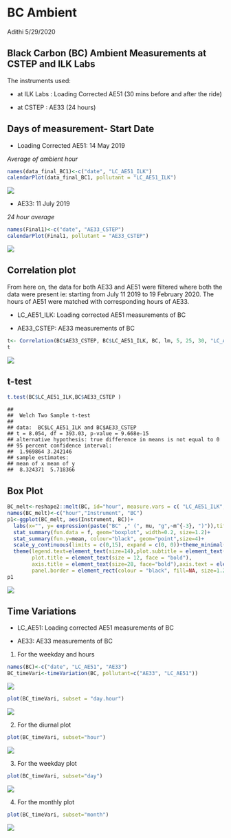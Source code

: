 BC Ambient
================
Adithi
5/29/2020

## Black Carbon (BC) Ambient Measurements at CSTEP and ILK Labs

The instruments used:

 - at ILK Labs : Loading Corrected AE51 (30 mins before and after the ride)
 
 - at CSTEP : AE33 (24 hours)

## Days of measurement- Start Date

  - Loading Corrected AE51: 14 May 2019

*Average of ambient hour*

``` r
names(data_final_BC1)<-c("date", "LC_AE51_ILK")
calendarPlot(data_final_BC1, pollutant = "LC_AE51_ILK")
```

![](BC_Ambient_files/figure-gfm/unnamed-chunk-3-1.png)<!-- -->


  - AE33: 11 July 2019

*24 hour average*

``` r
names(Final1)<-c("date", "AE33_CSTEP")
calendarPlot(Final1, pollutant = "AE33_CSTEP")
```

![](BC_Ambient_files/figure-gfm/unnamed-chunk-2-1.png)<!-- -->

## Correlation plot

From here on, the data for both AE33 and AE51 were filtered where both
the data were present ie: starting from July 11 2019 to 19 February
2020. The hours of AE51 were matched with corresponding hours of AE33.

  - LC\_AE51\_ILK: Loading corrected AE51 measurements of BC

  - AE33\_CSTEP: AE33 measurements of BC

<!-- end list -->

``` r
t<- Correlation(BC$AE33_CSTEP, BC$LC_AE51_ILK, BC, lm, 5, 25, 30, "LC_AE51_ILK", "AE33_CSTEP")
t
```

![](BC_Ambient_files/figure-gfm/unnamed-chunk-4-1.png)<!-- -->

## t-test

``` r
t.test(BC$LC_AE51_ILK,BC$AE33_CSTEP )
```

    ## 
    ##  Welch Two Sample t-test
    ## 
    ## data:  BC$LC_AE51_ILK and BC$AE33_CSTEP
    ## t = 8.054, df = 393.03, p-value = 9.668e-15
    ## alternative hypothesis: true difference in means is not equal to 0
    ## 95 percent confidence interval:
    ##  1.969864 3.242146
    ## sample estimates:
    ## mean of x mean of y 
    ##  8.324371  5.718366

## Box Plot

``` r
BC_melt<-reshape2::melt(BC, id="hour", measure.vars = c( "LC_AE51_ILK",  "AE33_CSTEP") )
names(BC_melt)<-c("hour","Instrument", "BC")
p1<-ggplot(BC_melt, aes(Instrument, BC))+ 
  labs(x="", y= expression(paste("BC" ," (", mu, "g",~m^{-3}, ")")),title=paste0(""))+
  stat_summary(fun.data = f, geom="boxplot", width=0.2, size=1.2)+  
  stat_summary(fun.y=mean, colour="black", geom="point",size=4)+
  scale_y_continuous(limits = c(0,15), expand = c(0, 0))+theme_minimal()+
  theme(legend.text=element_text(size=14),plot.subtitle = element_text(size = 10, face = "bold"),
        plot.title = element_text(size = 12, face = "bold"), 
        axis.title = element_text(size=28, face="bold"),axis.text = element_text(size = 28, colour = "black",face = "bold"),
        panel.border = element_rect(colour = "black", fill=NA, size=1.2),axis.text.x = element_blank() ) + annotate("text", label = "LC_AE51_ILK", x ="LC_AE51_ILK", y =14, size=6, face="bold")+ annotate("text", label = "AE33_CSTEP", x ="AE33_CSTEP", y =14, size=6, face="bold")
p1
```

![](BC_Ambient_files/figure-gfm/unnamed-chunk-6-1.png)<!-- -->

## Time Variations

  - LC\_AE51: Loading corrected AE51 measurements of BC

  - AE33: AE33 measurements of BC

<!-- end list -->

1.  For the weekday and hours

<!-- end list -->

``` r
names(BC)<-c("date", "LC_AE51", "AE33")
BC_timeVari<-timeVariation(BC, pollutant=c("AE33", "LC_AE51"))
```

![](BC_Ambient_files/figure-gfm/unnamed-chunk-7-1.png)<!-- -->

``` r
plot(BC_timeVari, subset = "day.hour") 
```

![](BC_Ambient_files/figure-gfm/unnamed-chunk-7-2.png)<!-- -->

2.  For the diurnal plot

<!-- end list -->

``` r
plot(BC_timeVari, subset="hour") 
```

![](BC_Ambient_files/figure-gfm/unnamed-chunk-8-1.png)<!-- -->

3.  For the weekday plot

<!-- end list -->

``` r
plot(BC_timeVari, subset="day") 
```

![](BC_Ambient_files/figure-gfm/unnamed-chunk-9-1.png)<!-- -->

4.  For the monthly plot

<!-- end list -->

``` r
plot(BC_timeVari, subset="month") 
```

![](BC_Ambient_files/figure-gfm/unnamed-chunk-10-1.png)<!-- -->
